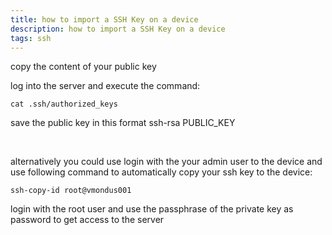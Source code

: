```yaml
---
title: how to import a SSH Key on a device
description: how to import a SSH Key on a device
tags: ssh
---
```


copy the content of your public key
<markdown-image src="import_ssh_key/1.PNG" alt="Alt text"></markdown-image>

log into the server and execute the command:
```
cat .ssh/authorized_keys
```
save the public key in this format ssh-rsa PUBLIC_KEY
<markdown-image src="import_ssh_key/2.PNG" alt="Alt text"></markdown-image>

<br /> 

alternatively you could use login with the your admin user to the device and use following command to automatically copy your ssh key to the device:
```
ssh-copy-id root@vmondus001
```

login with the root user and use the passphrase of the private key as password to get access to the server